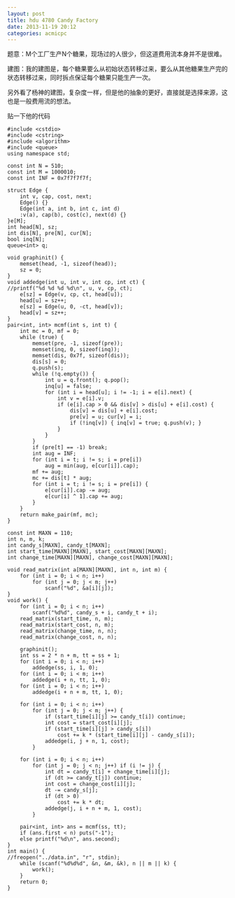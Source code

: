 ```yaml
---
layout: post
title: hdu 4780 Candy Factory
date: 2013-11-19 20:12
categories: acmicpc
---
```


题意：M个工厂生产N个糖果，现场过的人很少，但这道费用流本身并不是很难。

建图：我的建图是，每个糖果要么从初始状态转移过来，要么从其他糖果生产完的状态转移过来，同时拆点保证每个糖果只能生产一次。

另外看了杨神的建图，复杂度一样，但是他的抽象的更好，直接就是选择来源，这也是一般费用流的想法。

贴一下他的代码

    #include <cstdio>  
    #include <cstring>  
    #include <algorithm>  
    #include <queue>  
    using namespace std;  
      
    const int N = 510;  
    const int M = 1000010;  
    const int INF = 0x7f7f7f7f;  
      
    struct Edge {  
        int v, cap, cost, next;  
        Edge() {}  
        Edge(int a, int b, int c, int d)  
        :v(a), cap(b), cost(c), next(d) {}  
    }e[M];  
    int head[N], sz;  
    int dis[N], pre[N], cur[N];  
    bool inq[N];  
    queue<int> q;  
      
    void graphinit() {  
        memset(head, -1, sizeof(head));  
        sz = 0;  
    }  
    void addedge(int u, int v, int cp, int ct) {  
    //printf("%d %d %d %d\n", u, v, cp, ct);  
        e[sz] = Edge(v, cp, ct, head[u]);  
        head[u] = sz++;  
        e[sz] = Edge(u, 0, -ct, head[v]);  
        head[v] = sz++;  
    }  
    pair<int, int> mcmf(int s, int t) {  
        int mc = 0, mf = 0;  
        while (true) {  
            memset(pre, -1, sizeof(pre));  
            memset(inq, 0, sizeof(inq));  
            memset(dis, 0x7f, sizeof(dis));  
            dis[s] = 0;  
            q.push(s);  
            while (!q.empty()) {  
                int u = q.front(); q.pop();  
                inq[u] = false;  
                for (int i = head[u]; i != -1; i = e[i].next) {  
                    int v = e[i].v;  
                    if (e[i].cap > 0 && dis[v] > dis[u] + e[i].cost) {  
                        dis[v] = dis[u] + e[i].cost;  
                        pre[v] = u; cur[v] = i;  
                        if (!inq[v]) { inq[v] = true; q.push(v); }  
                    }  
                }  
            }  
            if (pre[t] == -1) break;  
            int aug = INF;  
            for (int i = t; i != s; i = pre[i])  
                aug = min(aug, e[cur[i]].cap);  
            mf += aug;  
            mc += dis[t] * aug;  
            for (int i = t; i != s; i = pre[i]) {  
                e[cur[i]].cap -= aug;  
                e[cur[i] ^ 1].cap += aug;  
            }  
        }  
        return make_pair(mf, mc);  
    }  
      
    const int MAXN = 110;  
    int n, m, k;  
    int candy_s[MAXN], candy_t[MAXN];  
    int start_time[MAXN][MAXN], start_cost[MAXN][MAXN];  
    int change_time[MAXN][MAXN], change_cost[MAXN][MAXN];  
      
    void read_matrix(int a[MAXN][MAXN], int n, int m) {  
        for (int i = 0; i < n; i++)  
            for (int j = 0; j < m; j++)  
                scanf("%d", &a[i][j]);  
    }  
    void work() {  
        for (int i = 0; i < n; i++)  
            scanf("%d%d", candy_s + i, candy_t + i);  
        read_matrix(start_time, n, m);  
        read_matrix(start_cost, n, m);  
        read_matrix(change_time, n, n);  
        read_matrix(change_cost, n, n);  
      
        graphinit();  
        int ss = 2 * n + m, tt = ss + 1;  
        for (int i = 0; i < n; i++)  
            addedge(ss, i, 1, 0);  
        for (int i = 0; i < m; i++)  
            addedge(i + n, tt, 1, 0);  
        for (int i = 0; i < n; i++)  
            addedge(i + n + m, tt, 1, 0);  
      
        for (int i = 0; i < n; i++)  
            for (int j = 0; j < m; j++) {  
                if (start_time[i][j] >= candy_t[i]) continue;  
                int cost = start_cost[i][j];  
                if (start_time[i][j] > candy_s[i])  
                    cost += k * (start_time[i][j] - candy_s[i]);  
                addedge(i, j + n, 1, cost);  
            }  
      
        for (int i = 0; i < n; i++)  
            for (int j = 0; j < n; j++) if (i != j) {  
                int dt = candy_t[i] + change_time[i][j];  
                if (dt >= candy_t[j]) continue;  
                int cost = change_cost[i][j];  
                dt -= candy_s[j];  
                if (dt > 0)  
                    cost += k * dt;  
                addedge(j, i + n + m, 1, cost);  
            }  
      
        pair<int, int> ans = mcmf(ss, tt);  
        if (ans.first < n) puts("-1");  
        else printf("%d\n", ans.second);  
    }  
    int main() {  
    //freopen("../data.in", "r", stdin);  
        while (scanf("%d%d%d", &n, &m, &k), n || m || k) {  
            work();  
        }  
        return 0;  
    }  